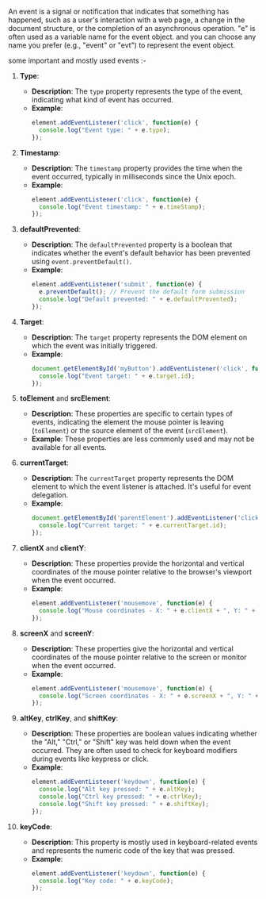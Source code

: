 An event is a signal or notification that indicates that something has happened, such as a user's interaction with a web page, a change in the document structure, or the completion of an asynchronous operation.
"e" is often used as a variable name for the event object. and you can choose any name you prefer (e.g., "event" or "evt") to represent the event object. 

some important and mostly used events :-

1. **Type**:
   - **Description**: The `type` property represents the type of the event, indicating what kind of event has occurred.
   - **Example**:
     ```javascript
     element.addEventListener('click', function(e) {
       console.log("Event type: " + e.type);
     });
     ```

2. **Timestamp**:
   - **Description**: The `timestamp` property provides the time when the event occurred, typically in milliseconds since the Unix epoch.
   - **Example**:
     ```javascript
     element.addEventListener('click', function(e) {
       console.log("Event timestamp: " + e.timeStamp);
     });
     ```

3. **defaultPrevented**:
   - **Description**: The `defaultPrevented` property is a boolean that indicates whether the event's default behavior has been prevented using `event.preventDefault()`.
   - **Example**:
     ```javascript
     element.addEventListener('submit', function(e) {
       e.preventDefault(); // Prevent the default form submission
       console.log("Default prevented: " + e.defaultPrevented);
     });
     ```

4. **Target**:
   - **Description**: The `target` property represents the DOM element on which the event was initially triggered.
   - **Example**:
     ```javascript
     document.getElementById('myButton').addEventListener('click', function(e) {
       console.log("Event target: " + e.target.id);
     });
     ```

5. **toElement** and **srcElement**:
   - **Description**: These properties are specific to certain types of events, indicating the element the mouse pointer is leaving (`toElement`) or the source element of the event (`srcElement`).
   - **Example**: These properties are less commonly used and may not be available for all events.

6. **currentTarget**:
   - **Description**: The `currentTarget` property represents the DOM element to which the event listener is attached. It's useful for event delegation.
   - **Example**:
     ```javascript
     document.getElementById('parentElement').addEventListener('click', function(e) {
       console.log("Current target: " + e.currentTarget.id);
     });
     ```

7. **clientX** and **clientY**:
   - **Description**: These properties provide the horizontal and vertical coordinates of the mouse pointer relative to the browser's viewport when the event occurred.
   - **Example**:
     ```javascript
     element.addEventListener('mousemove', function(e) {
       console.log("Mouse coordinates - X: " + e.clientX + ", Y: " + e.clientY);
     });
     ```

8. **screenX** and **screenY**:
   - **Description**: These properties give the horizontal and vertical coordinates of the mouse pointer relative to the screen or monitor when the event occurred.
   - **Example**:
     ```javascript
     element.addEventListener('mousemove', function(e) {
       console.log("Screen coordinates - X: " + e.screenX + ", Y: " + e.screenY);
     });
     ```

9. **altKey**, **ctrlKey**, and **shiftKey**:
   - **Description**: These properties are boolean values indicating whether the "Alt," "Ctrl," or "Shift" key was held down when the event occurred. They are often used to check for keyboard modifiers during events like keypress or click.
   - **Example**:
     ```javascript
     element.addEventListener('keydown', function(e) {
       console.log("Alt key pressed: " + e.altKey);
       console.log("Ctrl key pressed: " + e.ctrlKey);
       console.log("Shift key pressed: " + e.shiftKey);
     });
     ```

10. **keyCode**:
    - **Description**: This property is mostly used in keyboard-related events and represents the numeric code of the key that was pressed.
    - **Example**:
      ```javascript
      element.addEventListener('keydown', function(e) {
        console.log("Key code: " + e.keyCode);
      });
      ```


